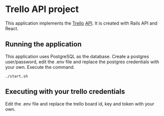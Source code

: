 # Trello API project
This application implements the [Trello](http://www.trello.com/) [API](https://developers.trello.com/). It is created with Rails API and React.

## Running the application
This application uses PostgreSQL as the database. Create a postgres user/password, edit the .env file and replace the postgres credentials with your own. Execute the command.

```./start.sh```

## Executing with your trello credentials

Edit the .env file and replace the trello board id, key and token with your own.
